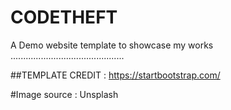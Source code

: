 # CODETHEFT
A Demo website template to showcase my works
.............................................

##TEMPLATE CREDIT : https://startbootstrap.com/

#Image source : Unsplash 
